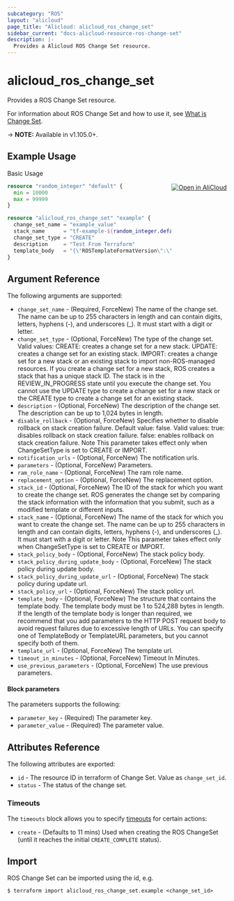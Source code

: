 ```yaml
---
subcategory: "ROS"
layout: "alicloud"
page_title: "Alicloud: alicloud_ros_change_set"
sidebar_current: "docs-alicloud-resource-ros-change-set"
description: |-
  Provides a Alicloud ROS Change Set resource.
---
```


# alicloud\_ros\_change\_set

Provides a ROS Change Set resource.

For information about ROS Change Set and how to use it, see [What is Change Set](https://www.alibabacloud.com/help/doc-detail/131051.htm).

-> **NOTE:** Available in v1.105.0+.

## Example Usage
<div class="oics-button" style="float: right;margin: 0 0 -40px 0;">
  <a href="https://api.aliyun.com/api-tools/terraform?resource=alicloud_ros_change_set&exampleId=1c4bfc18-d876-86f4-2360-4f0b62444fa17265b398&activeTab=example&spm=docs.r.ros_change_set.0.1c4bfc18d8" target="_blank">
    <img alt="Open in AliCloud" src="https://img.alicdn.com/imgextra/i1/O1CN01hjjqXv1uYUlY56FyX_!!6000000006049-55-tps-254-36.svg" style="max-height: 44px; margin: 32px auto; max-width: 100%;">
  </a>
</div>

Basic Usage

```terraform
resource "random_integer" "default" {
  min = 10000
  max = 99999
}

resource "alicloud_ros_change_set" "example" {
  change_set_name = "example_value"
  stack_name      = "tf-example-${random_integer.default.result}"
  change_set_type = "CREATE"
  description     = "Test From Terraform"
  template_body   = "{\"ROSTemplateFormatVersion\":\"2015-09-01\"}"
}
```

## Argument Reference

The following arguments are supported:

* `change_set_name` - (Required, ForceNew) The name of the change set.  The name can be up to 255 characters in length and can contain digits, letters, hyphens (-), and underscores (_). It must start with a digit or letter.
* `change_set_type` - (Optional, ForceNew) The type of the change set. Valid values:  CREATE: creates a change set for a new stack. UPDATE: creates a change set for an existing stack. IMPORT: creates a change set for a new stack or an existing stack to import non-ROS-managed resources. If you create a change set for a new stack, ROS creates a stack that has a unique stack ID. The stack is in the REVIEW_IN_PROGRESS state until you execute the change set.  You cannot use the UPDATE type to create a change set for a new stack or the CREATE type to create a change set for an existing stack.
* `description` - (Optional, ForceNew) The description of the change set. The description can be up to 1,024 bytes in length.
* `disable_rollback` - (Optional, ForceNew) Specifies whether to disable rollback on stack creation failure. Default value: false.  Valid values:  true: disables rollback on stack creation failure. false: enables rollback on stack creation failure. Note This parameter takes effect only when ChangeSetType is set to CREATE or IMPORT.
* `notification_urls` - (Optional, ForceNew) The notification urls.
* `parameters` - (Optional, ForceNew) Parameters.
* `ram_role_name` - (Optional, ForceNew) The ram role name.
* `replacement_option` - (Optional, ForceNew) The replacement option.
* `stack_id` - (Optional, ForceNew) The ID of the stack for which you want to create the change set. ROS generates the change set by comparing the stack information with the information that you submit, such as a modified template or different inputs.
* `stack_name` - (Optional, ForceNew) The name of the stack for which you want to create the change set.  The name can be up to 255 characters in length and can contain digits, letters, hyphens (-), and underscores (_). It must start with a digit or letter.  Note This parameter takes effect only when ChangeSetType is set to CREATE or IMPORT.
* `stack_policy_body` - (Optional, ForceNew) The stack policy body.
* `stack_policy_during_update_body` - (Optional, ForceNew) The stack policy during update body.
* `stack_policy_during_update_url` - (Optional, ForceNew) The stack policy during update url.
* `stack_policy_url` - (Optional, ForceNew) The stack policy url.
* `template_body` - (Optional, ForceNew) The structure that contains the template body. The template body must be 1 to 524,288 bytes in length.  If the length of the template body is longer than required, we recommend that you add parameters to the HTTP POST request body to avoid request failures due to excessive length of URLs.  You can specify one of TemplateBody or TemplateURL parameters, but you cannot specify both of them.
* `template_url` - (Optional, ForceNew) The template url.
* `timeout_in_minutes` - (Optional, ForceNew) Timeout In Minutes.
* `use_previous_parameters` - (Optional, ForceNew) The use previous parameters.

#### Block parameters

The parameters supports the following: 

* `parameter_key` - (Required) The parameter key.
* `parameter_value` - (Required) The parameter value.

## Attributes Reference

The following attributes are exported:

* `id` - The resource ID in terraform of Change Set. Value as `change_set_id`.
* `status` - The status of the change set.

### Timeouts

The `timeouts` block allows you to specify [timeouts](https://www.terraform.io/docs/configuration-0-11/resources.html#timeouts) for certain actions:

* `create` - (Defaults to 11 mins) Used when creating the ROS ChangeSet (until it reaches the initial `CREATE_COMPLETE` status). 

## Import

ROS Change Set can be imported using the id, e.g.

```shell
$ terraform import alicloud_ros_change_set.example <change_set_id>
```
